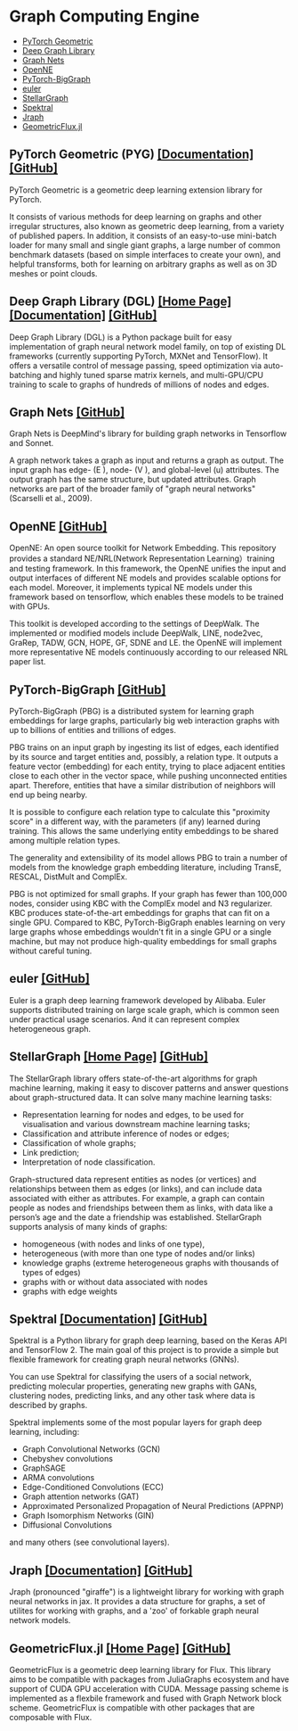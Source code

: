 # Graph Computing Engine

- [PyTorch Geometric](#PyTorch-Geometric-PYG-Documentation-GitHub)
- [Deep Graph Library](#Deep-Graph-Library-DGL-Home-Page-Documentation-GitHub)
- [Graph Nets](#Graph-Nets-GitHub)
- [OpenNE](#OpenNE-GitHub)
- [PyTorch-BigGraph](#PyTorch-BigGraph-GitHub)
- [euler](#euler-GitHub)
- [StellarGraph](#StellarGraph-Home-Page-GitHub)
- [Spektral](#Spektral-Documentation-GitHub)
- [Jraph](#Jraph-Documentation-GitHub)
- [GeometricFlux.jl](#GeometricFluxjl-Home-Page-GitHub)

## PyTorch Geometric (PYG) [[Documentation]](https://pytorch-geometric.readthedocs.io/en/latest/) [[GitHub]](https://github.com/rusty1s/pytorch_geometric)
PyTorch Geometric is a geometric deep learning extension library for PyTorch.

It consists of various methods for deep learning on graphs and other irregular structures, also known as geometric deep learning, from a variety of published papers. In addition, it consists of an easy-to-use mini-batch loader for many small and single giant graphs, a large number of common benchmark datasets (based on simple interfaces to create your own), and helpful transforms, both for learning on arbitrary graphs as well as on 3D meshes or point clouds.

## Deep Graph Library (DGL) [[Home Page]](https://www.dgl.ai/) [[Documentation]](https://docs.dgl.ai/) [[GitHub]](https://github.com/dmlc/dgl)
Deep Graph Library (DGL) is a Python package built for easy implementation of graph neural network model family, on top of existing DL frameworks (currently supporting PyTorch, MXNet and TensorFlow). It offers a versatile control of message passing, speed optimization via auto-batching and highly tuned sparse matrix kernels, and multi-GPU/CPU training to scale to graphs of hundreds of millions of nodes and edges.


## Graph Nets [[GitHub]](https://github.com/deepmind/graph_nets)
Graph Nets is DeepMind's library for building graph networks in Tensorflow and Sonnet.

A graph network takes a graph as input and returns a graph as output. The input graph has edge- (E ), node- (V ), and global-level (u) attributes. The output graph has the same structure, but updated attributes. Graph networks are part of the broader family of "graph neural networks" (Scarselli et al., 2009).

## OpenNE [[GitHub]](https://github.com/thunlp/OpenNE)
OpenNE: An open source toolkit for Network Embedding. This repository provides a standard NE/NRL(Network Representation Learning）training and testing framework. In this framework, the OpenNE unifies the input and output interfaces of different NE models and provides scalable options for each model. Moreover, it implements typical NE models under this framework based on tensorflow, which enables these models to be trained with GPUs.

This toolkit is developed according to the settings of DeepWalk. The implemented or modified models include DeepWalk, LINE, node2vec, GraRep, TADW, GCN, HOPE, GF, SDNE and LE. the OpenNE will implement more representative NE models continuously according to our released NRL paper list. 

## PyTorch-BigGraph [[GitHub]](https://github.com/facebookresearch/PyTorch-BigGraph)
PyTorch-BigGraph (PBG) is a distributed system for learning graph embeddings for large graphs, particularly big web interaction graphs with up to billions of entities and trillions of edges.

PBG trains on an input graph by ingesting its list of edges, each identified by its source and target entities and, possibly, a relation type. It outputs a feature vector (embedding) for each entity, trying to place adjacent entities close to each other in the vector space, while pushing unconnected entities apart. Therefore, entities that have a similar distribution of neighbors will end up being nearby.

It is possible to configure each relation type to calculate this "proximity score" in a different way, with the parameters (if any) learned during training. This allows the same underlying entity embeddings to be shared among multiple relation types.

The generality and extensibility of its model allows PBG to train a number of models from the knowledge graph embedding literature, including TransE, RESCAL, DistMult and ComplEx.

PBG is not optimized for small graphs. If your graph has fewer than 100,000 nodes, consider using KBC with the ComplEx model and N3 regularizer. KBC produces state-of-the-art embeddings for graphs that can fit on a single GPU. Compared to KBC, PyTorch-BigGraph enables learning on very large graphs whose embeddings wouldn't fit in a single GPU or a single machine, but may not produce high-quality embeddings for small graphs without careful tuning.

## euler [[GitHub]](https://github.com/alibaba/euler)
Euler is a graph deep learning framework developed by Alibaba. Euler supports distributed training on large scale graph, which is common seen under practical usage scenarios. And it can represent complex  heterogeneous graph.

## StellarGraph [[Home Page]](https://www.stellargraph.io/) [[GitHub]](https://github.com/stellargraph/stellargraph)
The StellarGraph library offers state-of-the-art algorithms for graph machine learning, making it easy to discover patterns and answer questions about graph-structured data. It can solve many machine learning tasks:

* Representation learning for nodes and edges, to be used for visualisation and various downstream machine learning tasks;
* Classification and attribute inference of nodes or edges;
* Classification of whole graphs;
* Link prediction;
* Interpretation of node classification.

Graph-structured data represent entities as nodes (or vertices) and relationships between them as edges (or links), and can include data associated with either as attributes. For example, a graph can contain people as nodes and friendships between them as links, with data like a person’s age and the date a friendship was established. StellarGraph supports analysis of many kinds of graphs:

* homogeneous (with nodes and links of one type),
* heterogeneous (with more than one type of nodes and/or links)
* knowledge graphs (extreme heterogeneous graphs with thousands of types of edges)
* graphs with or without data associated with nodes
* graphs with edge weights

## Spektral [[Documentation]](https://graphneural.network/) [[GitHub]](https://github.com/danielegrattarola/spektral)
Spektral is a Python library for graph deep learning, based on the Keras API and TensorFlow 2. The main goal of this project is to provide a simple but flexible framework for creating graph neural networks (GNNs).

You can use Spektral for classifying the users of a social network, predicting molecular properties, generating new graphs with GANs, clustering nodes, predicting links, and any other task where data is described by graphs.

Spektral implements some of the most popular layers for graph deep learning, including:
* Graph Convolutional Networks (GCN)
* Chebyshev convolutions
* GraphSAGE
* ARMA convolutions
* Edge-Conditioned Convolutions (ECC)
* Graph attention networks (GAT)
* Approximated Personalized Propagation of Neural Predictions (APPNP)
* Graph Isomorphism Networks (GIN)
* Diffusional Convolutions

and many others (see convolutional layers).

## Jraph [[Documentation]](https://jraph.readthedocs.io/en/latest/) [[GitHub]](https://github.com/deepmind/jraph)
Jraph (pronounced "giraffe") is a lightweight library for working with graph neural networks in jax. It provides a data structure for graphs, a set of utilites for working with graphs, and a 'zoo' of forkable graph neural network models.

## GeometricFlux.jl [[Home Page]](https://fluxml.ai/GeometricFlux.jl/dev/) [[GitHub]](https://github.com/FluxML/GeometricFlux.jl)
GeometricFlux is a geometric deep learning library for Flux. This library aims to be compatible with packages from JuliaGraphs ecosystem and have support of CUDA GPU acceleration with CUDA. Message passing scheme is implemented as a flexbile framework and fused with Graph Network block scheme. GeometricFlux is compatible with other packages that are composable with Flux.
